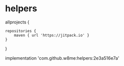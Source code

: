 # helpers

allprojects {

	repositories {
		maven { url 'https://jitpack.io' }
	}
	
}

implementation 'com.github.w8me:helpers:2e3a516e7a'
	
